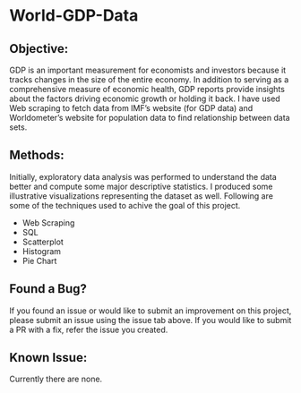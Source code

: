 # World-GDP-Data

## Objective: 
GDP is an important measurement for economists and investors because it tracks changes in the size of the entire economy. In addition to serving as a comprehensive measure of economic health, GDP reports provide insights about the factors driving economic growth or holding it back.  I have used Web scraping to fetch data from IMF’s website (for GDP data) and Worldometer’s website for population data to find relationship between data sets.

## Methods:

Initially, exploratory data analysis was performed to understand the data better and compute some major descriptive statistics. I produced some illustrative visualizations representing the dataset as well. Following are some of the techniques used to achive the goal of this project. 
 - Web Scraping
 - SQL
 - Scatterplot
 - Histogram
 - Pie Chart

## Found a Bug?
  If you found an issue or would like to submit an improvement on this project, please submit an issue using the issue tab above. If you would like to submit a PR with a fix, refer the issue you created.

## Known Issue:
  Currently there are none. 
